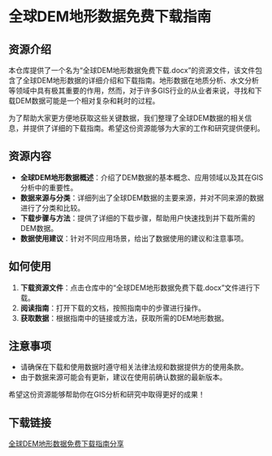 # 全球DEM地形数据免费下载指南

## 资源介绍

本仓库提供了一个名为“全球DEM地形数据免费下载.docx”的资源文件，该文件包含了全球DEM地形数据的详细介绍和下载指南。地形数据在地质分析、水文分析等领域中具有极其重要的作用，然而，对于许多GIS行业的从业者来说，寻找和下载DEM数据可能是一个相对复杂和耗时的过程。

为了帮助大家更方便地获取这些关键数据，我们整理了全球DEM数据的相关信息，并提供了详细的下载指南。希望这份资源能够为大家的工作和研究提供便利。

## 资源内容

- **全球DEM地形数据概述**：介绍了DEM数据的基本概念、应用领域以及其在GIS分析中的重要性。
- **数据来源与分类**：详细列出了全球DEM数据的主要来源，并对不同来源的数据进行了分类和比较。
- **下载步骤与方法**：提供了详细的下载步骤，帮助用户快速找到并下载所需的DEM数据。
- **数据使用建议**：针对不同应用场景，给出了数据使用的建议和注意事项。

## 如何使用

1. **下载资源文件**：点击仓库中的“全球DEM地形数据免费下载.docx”文件进行下载。
2. **阅读指南**：打开下载的文档，按照指南中的步骤进行操作。
3. **获取数据**：根据指南中的链接或方法，获取所需的DEM地形数据。

## 注意事项

- 请确保在下载和使用数据时遵守相关法律法规和数据提供方的使用条款。
- 由于数据来源可能会有更新，建议在使用前确认数据的最新版本。

希望这份资源能够帮助你在GIS分析和研究中取得更好的成果！

## 下载链接

[全球DEM地形数据免费下载指南分享](https://pan.quark.cn/s/3602ade03690)